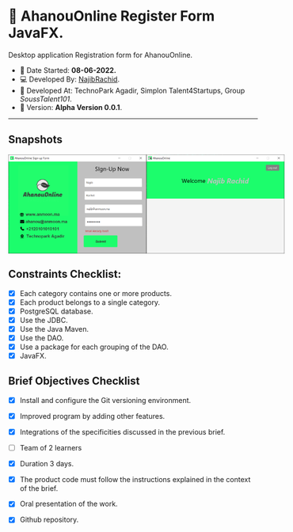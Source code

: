 # :garlic: AhanouOnline Register Form JavaFX.

Desktop application  Registration form for AhanouOnline.

 - :date: Date Started: **08-06-2022.** 
 - :computer:	Developed By: [NajibRachid](https://github.com/n4j1Br4ch1D).
 - :office: Developed At: TechnoPark Agadir, Simplon Talent4Startups, Group *SoussTalent101*.
 - :pushpin: Version: **Alpha Version 0.0.1**.

---

## Snapshots
<div style="display:flex">
<img src="/brief7-desktop-application/1.PNG" height="200" width="300"/>
 <img src="/brief7-desktop-application/2.PNG" height="200" width="300"/>
</div>

## Constraints Checklist:

- [X] Each category contains one or more products.
- [X] Each product belongs to a single category.
- [X] PostgreSQL database.
- [X] Use the JDBC.
- [X] Use the Java Maven.
- [X] Use the DAO.
- [X] Use a package for each grouping of the DAO.
- [X] JavaFX.

## Brief Objectives Checklist

- [X] Install and configure the Git versioning environment.
- [X] Improved program by adding other features.
- [X] Integrations of the specificities discussed in the previous brief.
- [ ] Team of 2 learners 
- [X] Duration 3 days.
- [X] The product code must follow the instructions explained in the context of the brief.
- [X] Oral presentation of the work.
- [X] Github repository.

